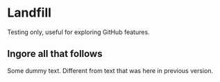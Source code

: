 Landfill
========

Testing only, useful for exploring GitHub features.


Ingore all that follows
-----------------------
Some dummy text. Different from text that was here in previous version.


